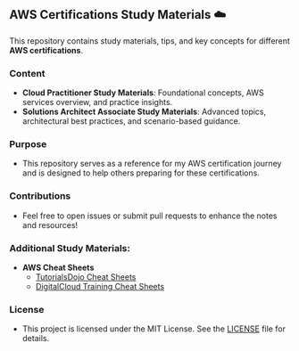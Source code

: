 ## AWS Certifications Study Materials ☁️

This repository contains study materials, tips, and key concepts for different **AWS certifications**.
### Content
- **Cloud Practitioner Study Materials**: Foundational concepts, AWS services overview, and practice insights.
- **Solutions Architect Associate Study Materials**: Advanced topics, architectural best practices, and scenario-based guidance.

### Purpose
- This repository serves as a reference for my AWS certification journey and is designed to help others preparing for these certifications.

### Contributions
- Feel free to open issues or submit pull requests to enhance the notes and resources!

### Additional Study Materials:
- **AWS Cheat Sheets**
     - [TutorialsDojo Cheat Sheets](https://tutorialsdojo.com/aws-cheat-sheets/)
     - [DigitalCloud Training Cheat Sheets](https://digitalcloud.training/aws-analytics-services/)

### License
- This project is licensed under the MIT License. See the [LICENSE](https://github.com/eenlpe1/AWS-Certifications-Notes/blob/main/LICENSE) file for details.
